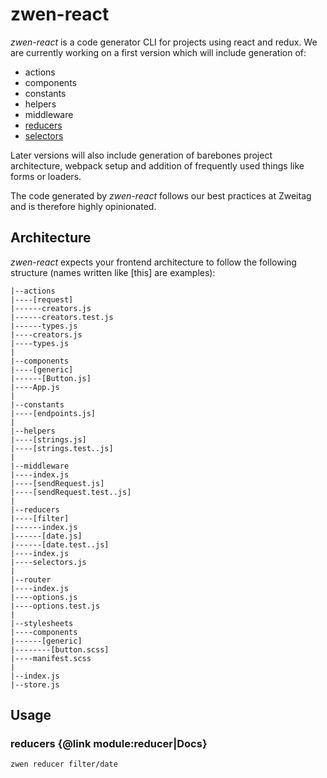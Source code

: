 # zwen-react

*zwen-react* is a code generator CLI for projects using react and redux. We are
currently working on a first version which will include generation of:

* actions
* components
* constants
* helpers
* middleware
* [reducers](docs/reducers.md)
* [selectors](docs/selectors.md])

Later versions will also include generation of barebones project architecture,
webpack setup and addition of frequently used things like forms or loaders.

The code generated by *zwen-react* follows our best practices at Zweitag and is
therefore highly opinionated.

## Architecture

*zwen-react* expects your frontend architecture to follow the following structure
(names written like [this] are examples):
```
|--actions
|----[request]
|------creators.js
|------creators.test.js
|------types.js
|----creators.js
|----types.js
|
|--components
|----[generic]
|------[Button.js]
|----App.js
|
|--constants
|----[endpoints.js]
|
|--helpers
|----[strings.js]
|----[strings.test..js]
|
|--middleware
|----index.js
|----[sendRequest.js]
|----[sendRequest.test..js]
|
|--reducers
|----[filter]
|------index.js
|------[date.js]
|------[date.test..js]
|----index.js
|----selectors.js
|
|--router
|----index.js
|----options.js
|----options.test.js
|
|--stylesheets
|----components
|------[generic]
|--------[button.scss]
|----manifest.scss
|
|--index.js
|--store.js
```

## Usage
### reducers {@link module:reducer|Docs}

`zwen reducer filter/date`
